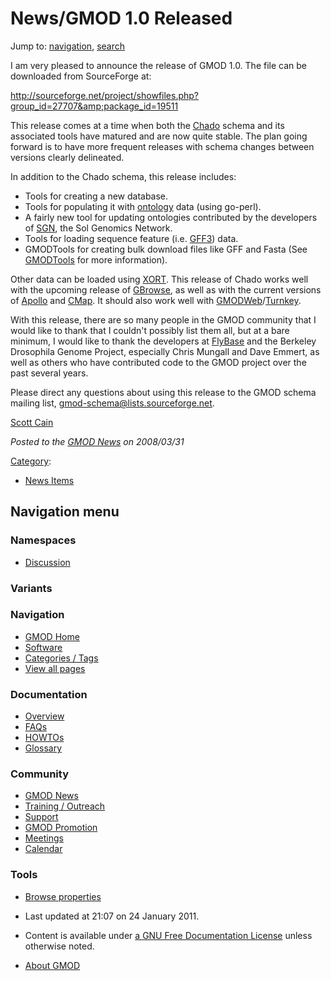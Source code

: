 



<span id="top"></span>




# <span dir="auto">News/GMOD 1.0 Released</span>






Jump to: [navigation](#mw-navigation), [search](#p-search)


I am very pleased to announce the release of GMOD 1.0. The file can be
downloaded from SourceForge at:

<a
href="http://sourceforge.net/project/showfiles.php?group_id=27707&amp;package_id=19511"
class="external free"
rel="nofollow">http://sourceforge.net/project/showfiles.php?group_id=27707&amp;package_id=19511</a>

This release comes at a time when both the
<a href="../Chado" class="mw-redirect" title="Chado">Chado</a> schema
and its associated tools have matured and are now quite stable. The plan
going forward is to have more frequent releases with schema changes
between versions clearly delineated.

In addition to the Chado schema, this release includes:

- Tools for creating a new database.
- Tools for populating it with
  [ontology](../Category%3AOntologies "Category%3AOntologies") data (using
  go-perl).
- A fairly new tool for updating ontologies contributed by the
  developers of [SGN](../Category%3ASGN "Category%3ASGN"), the Sol Genomics
  Network.
- Tools for loading sequence feature (i.e. [GFF3](../GFF3 "GFF3")) data.
- GMODTools for creating bulk download files like GFF and Fasta (See
  [GMODTools](../GMODTools "GMODTools") for more information).

Other data can be loaded using [XORT](../XORT.1 "XORT"). This release of
Chado works well with the upcoming release of
[GBrowse](../GBrowse.1 "GBrowse"), as well as with the current versions
of [Apollo](../Apollo.1 "Apollo") and [CMap](../CMap.1 "CMap"). It
should also work well with
[GMODWeb](../GMODWeb "GMODWeb")/[Turnkey](../Turnkey "Turnkey").

With this release, there are so many people in the GMOD community that I
would like to thank that I couldn't possibly list them all, but at a
bare minimum, I would like to thank the developers at
[FlyBase](../Category%3AFlyBase "Category%3AFlyBase") and the Berkeley
Drosophila Genome Project, especially Chris Mungall and Dave Emmert, as
well as others who have contributed code to the GMOD project over the
past several years.

Please direct any questions about using this release to the GMOD schema
mailing list,
<a href="mailto:gmod-schema@lists.sourceforge.net" class="external text"
rel="nofollow">gmod-schema@lists.sourceforge.net</a>.

[Scott Cain](../User%3AScott "User%3AScott")

  



*Posted to the [GMOD News](../GMOD_News "GMOD News") on 2008/03/31*






[Category](../Special%3ACategories "Special%3ACategories"):

- [News Items](../Category%3ANews_Items "Category%3ANews Items")






## Navigation menu



### Namespaces


- <span id="ca-talk"><a
  href="http://gmod.org/mediawiki/index.php?title=Talk:News/GMOD_1.0_Released&amp;action=edit&amp;redlink=1"
  accesskey="t"
  title="Discussion about the content page [t]">Discussion</a></span>


### 

### Variants[](#)








<a href="../Main_Page"
style="background-image: url(../../images/GMOD-cogs.png);"
title="Visit the main page"></a>


### Navigation



- <span id="n-GMOD-Home">[GMOD Home](../Main_Page)</span>
- <span id="n-Software">[Software](../GMOD_Components)</span>
- <span id="n-Categories-.2F-Tags">[Categories /
  Tags](../Categories)</span>
- <span id="n-View-all-pages">[View all
  pages](../Special:AllPages)</span>




### Documentation



- <span id="n-Overview">[Overview](../Overview)</span>
- <span id="n-FAQs">[FAQs](../Category%3AFAQ)</span>
- <span id="n-HOWTOs">[HOWTOs](../Category%3AHOWTO)</span>
- <span id="n-Glossary">[Glossary](../Glossary)</span>




### Community



- <span id="n-GMOD-News">[GMOD News](../GMOD_News)</span>
- <span id="n-Training-.2F-Outreach">[Training /
  Outreach](../Training_and_Outreach)</span>
- <span id="n-Support">[Support](../Support)</span>
- <span id="n-GMOD-Promotion">[GMOD Promotion](../GMOD_Promotion)</span>
- <span id="n-Meetings">[Meetings](../Meetings)</span>
- <span id="n-Calendar">[Calendar](../Calendar)</span>




### Tools

- <span id="t-smwbrowselink"><a href="../Special%3ABrowse/News-2FGMOD_1.0_Released"
  rel="smw-browse">Browse properties</a></span>



- <span id="footer-info-lastmod">Last updated at 21:07 on 24 January
  2011.</span>
<!-- - <span id="footer-info-viewcount">7,339 page views.</span> -->
- <span id="footer-info-copyright">Content is available under
  <a href="http://www.gnu.org/licenses/fdl-1.3.html" class="external"
  rel="nofollow">a GNU Free Documentation License</a> unless otherwise
  noted.</span>

<!-- -->

- <span id="footer-places-about">[About
  GMOD](../GMOD%3AAbout "GMOD%3AAbout")</span>

<!-- -->




